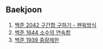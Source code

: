 ## Baekjoon

1. [백준 2042 구간합 구하기 - 펜윅방식](https://github.com/sangwoo0727/MyCoding/blob/master/SegmentTree%26FenwickTree/BOJ2042_%EA%B5%AC%EA%B0%84%ED%95%A9%EA%B5%AC%ED%95%98%EA%B8%B0_%ED%8E%9C%EC%9C%85.java)
2. [백준 1644 소수의 연속합](https://github.com/sangwoo0727/MyCoding/blob/master/%ED%88%AC%ED%8F%AC%EC%9D%B8%ED%84%B0%26%EC%8A%AC%EB%9D%BC%EC%9D%B4%EB%94%A9%EC%9C%88%EB%8F%84%EC%9A%B0/BOJ1644_%EC%86%8C%EC%88%98%EC%9D%98%EC%97%B0%EC%86%8D%ED%95%A9.java)
3. [백준 1939 중량제한](https://github.com/sangwoo0727/MyCoding/blob/master/BinarySearch/BOJ1939_%EC%A4%91%EB%9F%89%EC%A0%9C%ED%95%9C.java)